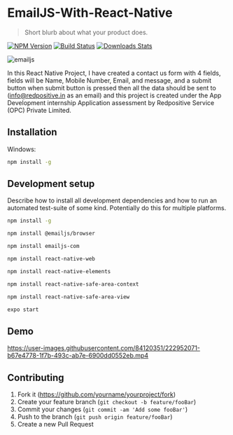 # EmailJS-With-React-Native
> Short blurb about what your product does.

[![NPM Version][npm-image]][npm-url]
[![Build Status][travis-image]][travis-url]
[![Downloads Stats][npm-downloads]][npm-url]






![emailjs](https://user-images.githubusercontent.com/84120351/222944268-3f84cac5-aee3-465f-b89b-acc6f9377051.png)





In this React Native Project, I have created a contact us form with 4 fields, fields will be Name, Mobile Number, Email, and message, and a submit button when submit button is pressed then all the data should be sent to (info@redpositive.in as an email) and this project is created under the App Development internship Application assessment by Redpositive Service (OPC) Private Limited.



## Installation

Windows:

```sh
npm install -g 
```



## Development setup

Describe how to install all development dependencies and how to run an automated test-suite of some kind. Potentially do this for multiple platforms.

```sh
npm install -g
```
```sh
npm install @emailjs/browser
```
```sh
npm install emailjs-com
```
```sh
npm install react-native-web
```
```sh
npm install react-native-elements
```
```sh
npm install react-native-safe-area-context
```
```sh
npm install react-native-safe-area-view
```




```sh
expo start
```
## Demo






https://user-images.githubusercontent.com/84120351/222952071-b67e4778-1f7b-493c-ab7e-6900dd0552eb.mp4





## Contributing

1. Fork it (<https://github.com/yourname/yourproject/fork>)
2. Create your feature branch (`git checkout -b feature/fooBar`)
3. Commit your changes (`git commit -am 'Add some fooBar'`)
4. Push to the branch (`git push origin feature/fooBar`)
5. Create a new Pull Request

<!-- Markdown link & img dfn's -->
[npm-image]: https://img.shields.io/npm/v/datadog-metrics.svg?style=flat-square
[npm-url]: https://npmjs.org/package/datadog-metrics
[npm-downloads]: https://img.shields.io/npm/dm/datadog-metrics.svg?style=flat-square
[travis-image]: https://img.shields.io/travis/dbader/node-datadog-metrics/master.svg?style=flat-square
[travis-url]: https://travis-ci.org/dbader/node-datadog-metrics
[wiki]: https://github.com/yourname/yourproject/wiki
